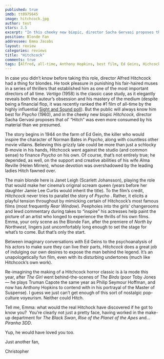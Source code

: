 ```yaml
---
published: true
imdb: tt0975645
image: hitchcock.jpg
author: test 
stars: 3.5
excerpt: "In this cheeky new biopic, director Sacha Gervasi proposes that ol&rsquo; &ldquo;Hitch&rdquo; was even more consumed by his material than we presumed."
position: Blonde Fan
addressee: Emma Jacobs
layout: review
categories: reviews
title: "Hitchcock"
comments: true
tags: [Alfred, all-time, Anthony Hopkins, best film, Ed Geins, Hichcock, Letters, Psycho, Scarlett Johansson, Sight and Sount, undefined, Vertigo]
---
```

<p>In case you didn&rsquo;t know before taking this role, director Alfred Hitchcock had a thing for blondes. He took pleasure in punishing his fair-haired muses in a series of thrillers that established him as one of the most important directors of all time. <em>Vertigo</em> (1958) is the classic case study, as it elegantly reveals both the auteur&rsquo;s obsession and his mastery of the medium (despite being a financial flop, it was recently ranked the #1 film of all-time by the highly influential <a href="http://www.bfi.org.uk/news/50-greatest-films-all-time">Sight and Sound poll</a>). But the public will always know him best for <em>Psycho</em> (1960), and in the cheeky new biopic <em>Hitchcock, </em>director Sacha Gervasi proposes that ol&rsquo; &ldquo;Hitch&rdquo; was even more consumed by his material than we presumed.</p>
<p>The story begins in 1944 on the farm of Ed Gein, the killer who would inspire the character of Norman Bates in <em>Psycho</em>, along with countless other movie villains. Believing this grizzly tale could be more than just a schlocky B-movie in his hands, Hitchcock went against the studio (and common sense) to finance <em>Psycho</em> on his own. Of course, that&rsquo;s not entirely true; he depended, as well, on the support and creative abilities of his wife Alma Reville (Helen Mirren), whose devotion was overshadowed by the leading ladies Hitch fawned over.</p>
<p>The main blonde here is Janet Leigh (Scarlett Johansson), playing the role that would make her cinema&rsquo;s original scream queen (years before her daughter Jamie Lee Curtis would inherit the title). To the film&rsquo;s credit, <em>Hitchcock</em> never tries to parallel the story of <em>Psycho</em> . Rather, it elicits a playful tension throughout by mimicking certain of Hitchcock&rsquo;s most famous films (most frequently <em>Rear Window</em>). Peepholes into the girls&rsquo; changerooms and lewd commentary during takes to &ldquo;inspire&rdquo; his actresses help paint the picture of an artist who longed to experience the thrills of his own films. Emma, your only scene as the Blonde Fan, after the premiere of <em>North by Northwest</em>, lingers just uncomfortably long enough to set the stage for what&rsquo;s to come. But that&rsquo;s only the start.</p>
<p>Between imaginary conversations with Ed Geins to the psychoanalysis of his actors to make sure they can live their parts, <em>Hitchcock</em> does a great job of indulging our own desires to expose the man behind the legend. It&rsquo;s an unapologetically fun film, even with its disturbing undertones (much like Hitchcock&rsquo;s own work).</p>
<p>Re-imagining the making of a Hitchcock horror classic is &agrave; la mode this year, after <em>The Girl</em> went behind-the-scenes of <em>The Birds </em>(poor Toby Jones&mdash; he plays Truman Capote the same year as Philip Seymour Hoffman, and now has Anthony Hopkins to contend with in his portrayal of the Master of Suspense). I guess we just can&rsquo;t get enough of this sort of nostalgic pop-culture voyeurism. Neither could Hitch.</p>
<p>Tell me, Emma: what would the real Hitchock have discovered if he got to know you? &nbsp;You&rsquo;re clearly not just a pretty face, having worked in the make-up department for <em>The Black Swan</em>, <em>Rise of the Planet of the Apes</em> and&hellip; <em>Piranha 3DD</em>.</p>
<p>Yup, he would have loved you too.</p>
<p>Just another fan,</p>
<p>Christopher</p>